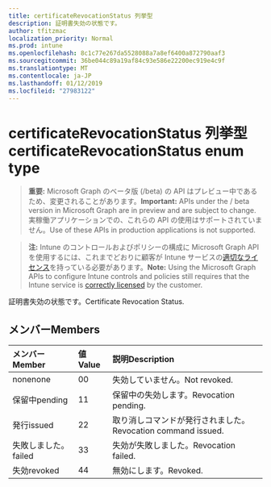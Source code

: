 ```yaml
---
title: certificateRevocationStatus 列挙型
description: 証明書失効の状態です。
author: tfitzmac
localization_priority: Normal
ms.prod: intune
ms.openlocfilehash: 8c1c77e267da5528088a7a8ef6400a872790aaf3
ms.sourcegitcommit: 36be044c89a19af84c93e586e22200ec919e4c9f
ms.translationtype: MT
ms.contentlocale: ja-JP
ms.lasthandoff: 01/12/2019
ms.locfileid: "27983122"
---
```

# <a name="certificaterevocationstatus-enum-type"></a><span data-ttu-id="9df54-103">certificateRevocationStatus 列挙型</span><span class="sxs-lookup"><span data-stu-id="9df54-103">certificateRevocationStatus enum type</span></span>

> <span data-ttu-id="9df54-104">**重要:** Microsoft Graph のベータ版 (/beta) の API はプレビュー中であるため、変更されることがあります。</span><span class="sxs-lookup"><span data-stu-id="9df54-104">**Important:** APIs under the / beta version in Microsoft Graph are in preview and are subject to change.</span></span> <span data-ttu-id="9df54-105">実稼働アプリケーションでの、これらの API の使用はサポートされていません。</span><span class="sxs-lookup"><span data-stu-id="9df54-105">Use of these APIs in production applications is not supported.</span></span>

> <span data-ttu-id="9df54-106">**注:** Intune のコントロールおよびポリシーの構成に Microsoft Graph API を使用するには、これまでどおりに顧客が Intune サービスの[適切なライセンス](https://go.microsoft.com/fwlink/?linkid=839381)を持っている必要があります。</span><span class="sxs-lookup"><span data-stu-id="9df54-106">**Note:** Using the Microsoft Graph APIs to configure Intune controls and policies still requires that the Intune service is [correctly licensed](https://go.microsoft.com/fwlink/?linkid=839381) by the customer.</span></span>

<span data-ttu-id="9df54-107">証明書失効の状態です。</span><span class="sxs-lookup"><span data-stu-id="9df54-107">Certificate Revocation Status.</span></span>
## <a name="members"></a><span data-ttu-id="9df54-108">メンバー</span><span class="sxs-lookup"><span data-stu-id="9df54-108">Members</span></span>
|<span data-ttu-id="9df54-109">メンバー</span><span class="sxs-lookup"><span data-stu-id="9df54-109">Member</span></span>|<span data-ttu-id="9df54-110">値</span><span class="sxs-lookup"><span data-stu-id="9df54-110">Value</span></span>|<span data-ttu-id="9df54-111">説明</span><span class="sxs-lookup"><span data-stu-id="9df54-111">Description</span></span>|
|:---|:---|:---|
|<span data-ttu-id="9df54-112">none</span><span class="sxs-lookup"><span data-stu-id="9df54-112">none</span></span>|<span data-ttu-id="9df54-113">0</span><span class="sxs-lookup"><span data-stu-id="9df54-113">0</span></span>|<span data-ttu-id="9df54-114">失効していません。</span><span class="sxs-lookup"><span data-stu-id="9df54-114">Not revoked.</span></span>|
|<span data-ttu-id="9df54-115">保留中</span><span class="sxs-lookup"><span data-stu-id="9df54-115">pending</span></span>|<span data-ttu-id="9df54-116">1</span><span class="sxs-lookup"><span data-stu-id="9df54-116">1</span></span>|<span data-ttu-id="9df54-117">保留中の失効します。</span><span class="sxs-lookup"><span data-stu-id="9df54-117">Revocation pending.</span></span>|
|<span data-ttu-id="9df54-118">発行</span><span class="sxs-lookup"><span data-stu-id="9df54-118">issued</span></span>|<span data-ttu-id="9df54-119">2</span><span class="sxs-lookup"><span data-stu-id="9df54-119">2</span></span>|<span data-ttu-id="9df54-120">取り消しコマンドが発行されました。</span><span class="sxs-lookup"><span data-stu-id="9df54-120">Revocation command issued.</span></span>|
|<span data-ttu-id="9df54-121">失敗しました。</span><span class="sxs-lookup"><span data-stu-id="9df54-121">failed</span></span>|<span data-ttu-id="9df54-122">3</span><span class="sxs-lookup"><span data-stu-id="9df54-122">3</span></span>|<span data-ttu-id="9df54-123">失効が失敗しました。</span><span class="sxs-lookup"><span data-stu-id="9df54-123">Revocation failed.</span></span>|
|<span data-ttu-id="9df54-124">失効</span><span class="sxs-lookup"><span data-stu-id="9df54-124">revoked</span></span>|<span data-ttu-id="9df54-125">4</span><span class="sxs-lookup"><span data-stu-id="9df54-125">4</span></span>|<span data-ttu-id="9df54-126">無効にします。</span><span class="sxs-lookup"><span data-stu-id="9df54-126">Revoked.</span></span>|





